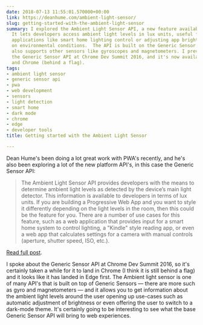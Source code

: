 ```yaml
---
date: 2018-07-13 11:55:01.570000+00:00
link: https://deanhume.com/ambient-light-sensor/
slug: getting-started-with-the-ambient-light-sensor
summary: I explored the Ambient Light Sensor API, a new feature available in PWAs.
  It lets developers access ambient light levels in lux units, useful for various
  applications like smart home lighting control or adjusting app brightness based
  on environmental conditions.  The API is built on the Generic Sensor API, which
  also supports other sensors like gyroscopes and magnetometers. I previously discussed
  the Generic Sensor API at Chrome Dev Summit 2016, and it's now available in Edge
  and Chrome (behind a flag).
tags:
- ambient light sensor
- generic sensor api
- pwa
- web development
- sensors
- light detection
- smart home
- dark mode
- chrome
- edge
- developer tools
title: Getting started with the Ambient Light Sensor

---
```

Dean Hume's been doing a lot great work with PWA's recently, and he's also been exploring a lot of the new platform API's, in this case the Generic Sensor API:

> The Ambient Light Sensor API provides developers with the means to determine ambient light levels as detected by the device&#x2019;s main light detector. This information is available to developers in terms of lux units. If you are building a Progressive Web App and you want to style it differently depending on the light levels in the room, then this could be the feature for you. There are a number of use cases for this feature, such as a web application that provides input for a smart home system to control lighting, a "Kindle" style reading app, or even a web app that calculates settings for a camera with manual controls (aperture, shutter speed, ISO, etc.).
> 
> 

[Read full post](https://deanhume.com/ambient-light-sensor/).

I spoke about the Generic Sensor API at Chrome Dev Summit 2016, so it's certainly taken a while for it to land in Chrome (I think it is still behind a flag) and it looks like it has landed in Edge first. The Ambient light sensor is one of many API's that is built on top of Generic Sensors &mdash; there are more such as gyro and magnetometers &mdash; and it allows you to get information about the ambient light levels around the user opening up use-cases such as automatic adjustment of brightness or even offering the user to switch to a dark-mode theme.  It's certainly going to be interesting to see what the base Generic Sensor API will bring to web experiences.
